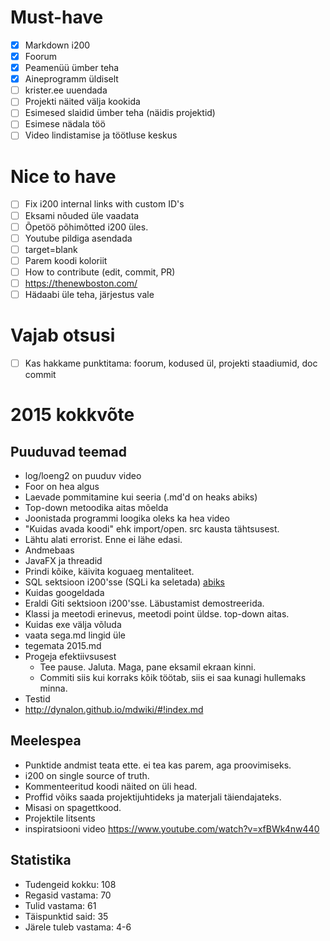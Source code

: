 # Must-have

- [x] Markdown i200
- [x] Foorum
- [x] Peamenüü ümber teha
- [x] Aineprogramm üldiselt
- [ ] krister.ee uuendada
- [ ] Projekti näited välja kookida
- [ ] Esimesed slaidid ümber teha (näidis projektid)
- [ ] Esimese nädala töö
- [ ] Video lindistamise ja töötluse keskus

# Nice to have

- [ ] Fix i200 internal links with custom ID's
- [ ] Eksami nõuded üle vaadata
- [ ] Õpetöö põhimõtted i200 üles.
- [ ] Youtube pildiga asendada
- [ ] target=blank
- [ ] Parem koodi koloriit
- [ ] How to contribute (edit, commit, PR)
- [ ] https://thenewboston.com/
- [ ] Hädaabi üle teha, järjestus vale

# Vajab otsusi

- [ ] Kas hakkame punktitama: foorum, kodused ül, projekti staadiumid, doc commit

# 2015 kokkvõte

## Puuduvad teemad

- log/loeng2 on puuduv video
- Foor on hea algus
- Laevade pommitamine kui seeria (.md'd on heaks abiks)
- Top-down metoodika aitas mõelda
- Joonistada programmi loogika oleks ka hea video
- "Kuidas avada koodi" ehk import/open. src kausta tähtsusest.
- Lähtu alati errorist. Enne ei lähe edasi.
- Andmebaas
- JavaFX ja threadid
- Prindi kõike, käivita koguaeg mentaliteet.
- SQL sektsioon i200'sse (SQLi ka seletada) [abiks](http://www.w3schools.com/sql/sql_injection.asp)
- Kuidas googeldada
- Eraldi Giti sektsioon i200'sse. Läbustamist demostreerida.
- Klassi ja meetodi erinevus, meetodi point üldse. top-down aitas.
- Kuidas exe välja võluda
- vaata sega.md lingid üle
- tegemata 2015.md
- Progeja efektiivsusest
    * Tee pause. Jaluta. Maga, pane eksamil ekraan kinni.
    * Commiti siis kui korraks kõik töötab, siis ei saa kunagi hullemaks minna.
- Testid
- http://dynalon.github.io/mdwiki/#!index.md

## Meelespea

- Punktide andmist teata ette. ei tea kas parem, aga proovimiseks.
- i200 on single source of truth.
- Kommenteeritud koodi näited on üli head.
- Proffid võiks saada projektijuhtideks ja materjali täiendajateks.
- Misasi on spagettkood.
- Projektile litsents
- inspiratsiooni video https://www.youtube.com/watch?v=xfBWk4nw440

## Statistika

- Tudengeid kokku: 108
- Regasid vastama: 70
- Tulid vastama: 61
- Täispunktid said: 35
- Järele tuleb vastama: 4-6

